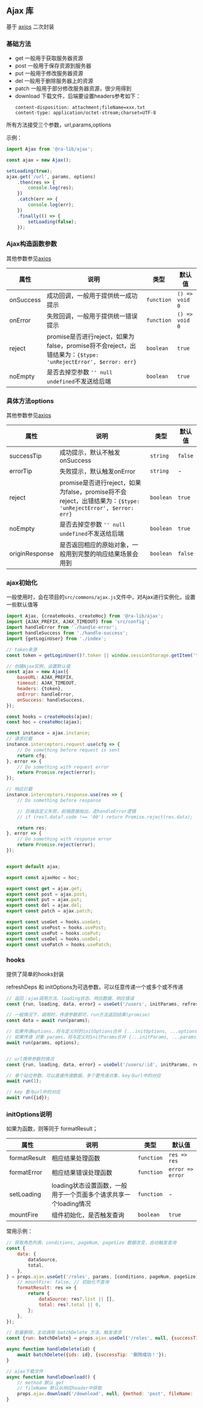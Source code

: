 ## Ajax 库

基于 [axios](https://axios-http.com/) 二次封装

### 基础方法

- get 一般用于获取服务器资源
- post 一般用于保存资源到服务器
- put 一般用于修改服务器资源
- del 一般用于删除服务器上的资源
- patch 一般用于部分修改服务器资源，很少用得到
- download 下载文件，后端要设置headers参考如下：
    ```
    content-disposition: attachment;fileName=xxx.txt
    content-type: application/octet-stream;charset=UTF-8
    ```

所有方法接受三个参数，url,params,options

示例：

```js | pure
import Ajax from '@ra-lib/ajax';

const ajax = new Ajax();

setLoading(true);
ajax.get('/url', params, options)
    .then(res => {
        console.log(res);
    })
    .catch(err => {
        console.log(err);
    })
    .finally(() => {
        setLoading(false);
    });

```

### Ajax构造函数参数

其他参数参见[axios](https://axios-http.com/)

| 属性 | 说明 | 类型 | 默认值 |
| --- | --- | --- | --- |
| onSuccess | 成功回调，一般用于提供统一成功提示 | `function` | `() => void 0` |
| onError | 失败回调，一般用于提供统一错误提示 | `function` | `() => void 0` |
| reject | promise是否进行reject，如果为false，promise将不会reject，出错结果为：`{$type: 'unRejectError', $error: err}` | `boolean` | `true` |
| noEmpty | 是否去掉空参数 `'' null undefined`不发送给后端  | `boolean` | `true` |

### 具体方法options

其他参数参见[axios](https://axios-http.com/)

| 属性 | 说明 | 类型 | 默认值 |
| --- | --- | --- | --- |
| successTip | 成功提示，默认不触发onSuccess | `string` | `false` |
| errorTip | 失败提示，默认触发onError | `string` | - |
| reject | promise是否进行reject，如果为false，promise将不会reject，出错结果为：`{$type: 'unRejectError', $error: err}` | `boolean` | `true` |
| noEmpty | 是否去掉空参数 `'' null undefined`不发送给后端  | `boolean` | `true` |
| originResponse | 是否返回相应的原始对象，一般用到完整的响应结果场景会用到 | `boolean` | `false` |

### ajax初始化

一般使用时，会在项目的`src/commons/ajax.js`文件中，对Ajax进行实例化，设置一些默认值等

```js
import Ajax, {createHooks, createHoc} from '@ra-lib/ajax';
import {AJAX_PREFIX, AJAX_TIMEOUT} from 'src/config';
import handleError from './handle-error';
import handleSuccess from './handle-success';
import {getLoginUser} from './index';

// token来源
const token = getLoginUser()?.token || window.sessionStorage.getItem('token');

// 创建Ajax实例，设置默认值
const ajax = new Ajax({
    baseURL: AJAX_PREFIX,
    timeout: AJAX_TIMEOUT,
    headers: {token},
    onError: handleError,
    onSuccess: handleSuccess,
});

const hooks = createHooks(ajax);
const hoc = createHoc(ajax);

const instance = ajax.instance;
// 请求拦截
instance.interceptors.request.use(cfg => {
    // Do something before request is sent
    return cfg;
}, error => {
    // Do something with request error
    return Promise.reject(error);
});

// 响应拦截
instance.interceptors.response.use(res => {
    // Do something before response

    // 后端自定义失败，前端直接抛出，走handleError逻辑
    // if (res?.data?.code !== '00') return Promise.reject(res.data);

    return res;
}, error => {
    // Do something with response error
    return Promise.reject(error);
});


export default ajax;

export const ajaxHoc = hoc;

export const get = ajax.get;
export const post = ajax.post;
export const put = ajax.put;
export const del = ajax.del;
export const patch = ajax.patch;

export const useGet = hooks.useGet;
export const usePost = hooks.usePost;
export const usePut = hooks.usePut;
export const useDel = hooks.useDel;
export const usePatch = hooks.usePatch;

```

### hooks

提供了简单的hooks封装

refreshDeps 和 initOptions为可选参数，可以任意传递一个或多个或不传递

```js
// 返回：ajax调用方法、loading状态、响应数据、响应错误
const {run, loading, data, error} = useGet('/users', initParams, refreshDeps, initOptions);

// 一般情况下，调用时，传递参数即可，run方法返回结果(promise)
const data = await run(params);

// 如果传递options，将与定义时的initOptions合并 {...initOptions, ...options}
// 如果传递 对象 params，将与定义时initParams合并 {...initParams, ...params}
await run(params, options);


// url携带参数的情况
const {run, loading, data, error} = useDel('/users/:id', initParams, refreshDeps, initOptions);

// 单个站位参数，可以直接传递数据，多个要传递对象，key与url中的对应
await run(1);

// key 要与url中的对应
await run({id});

```

### initOptions说明

如果为函数，则等同于 formatResult；

| 属性 | 说明 | 类型 | 默认值 |
| --- | --- | --- | --- |
| formatResult | 相应结果处理函数 | `function` | `res => res` |
| formatError | 相应结果错误处理函数 | `function` | `error => error` |
| setLoading | loading状态设置函数，一般用于一个页面多个请求共享一个loading情况 | `function` | - |
| mountFire | 组件初始化，是否触发查询 | `boolean` | `true` |

常用示例：

```js
// 获取角色列表、conditions, pageNum, pageSize 数据改变，自动触发查询
const {
    data: {
        dataSource,
        total,
    },
} = props.ajax.useGet('/roles', params, [conditions, pageNum, pageSize], {
    // mountFire: false, // 初始化不查询
    formatResult: res => {
        return {
            dataSource: res?.list || [],
            total: res?.total || 0,
        };
    },
});
```

```js
// 批量删除，主动调用 batchDelete 方法，触发请求
const {run: batchDelete} = props.ajax.useDel('/roles', null, {successTip: '批量删除成功！'});

async function handleDelete(id) {
    await batchDelete({ids: id}, {successTip: '删除成功！'});
}
```

```js
// ajax下载文件
async function handleDownload() {
    // method 默认 get
    // fileName 默认从响应header中获取
    props.ajax.download('/download', null, {method: 'post', fileName: 'README.md'});
}
```
